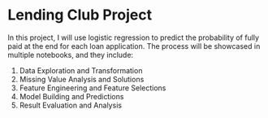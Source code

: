 # Lending Club Project

In this project, I will use logistic regression to predict the probability of fully paid at the end for each loan application. The process will be showcased in multiple notebooks, and they include:

1. Data Exploration and Transformation
2. Missing Value Analysis and Solutions
3. Feature Engineering and Feature Selections
4. Model Building and Predictions
5. Result Evaluation and Analysis
